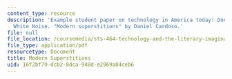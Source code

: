 ```yaml
---
content_type: resource
description: 'Example student paper on technology in America today: Don DeLillo''s
  White Noise. "Modern superstitions" by Daniel Cardoso.'
file: null
file_location: /coursemedia/sts-464-technology-and-the-literary-imagination-spring-2008/16f2bf79dcb28dca948de2969a84ceb6_dcardoso_wk2.pdf
file_type: application/pdf
resourcetype: Document
title: Modern Superstitions
uid: 16f2bf79-dcb2-8dca-948d-e2969a84ceb6
---
```

